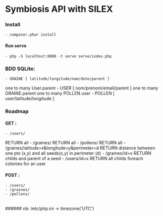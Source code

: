 # Symbiosis API with SILEX
### Install
    - composer.phar install

#### Run serve
    - php -S localhost:8080 -t serve serve/index.php

### BDD SQLite:
    - GRAINE [ latitude/longitude/nom/date/parent ]
  one to many User.parent
    - USER  [ nom/prenom/email/parent ]
  one to many GRAINE.parent
  one to many POLLEN.user
    - POLLEN [ user/latitude/longitude ]

### Roadmap
  #### GET :
    - /users/
  RETURN all
    - /graines/
  RETURN all
    - /pollens/
  RETURN all
    - /graines/latitude=x&longitude=y&perimeter=d
  RETURN distance between one pts (x,y) and all seeds(x,y) in perimeter (d)
    - /graines/id=x
  RETURN childs and parent of a seed
    - /users/id=x
  RETURN all childs foreach colonies for an user


  #### POST :
    - /users/
    - /graines/
    - /pollens/

</br>
###### nb: /etc/php.ini -> timezone('UTC')
